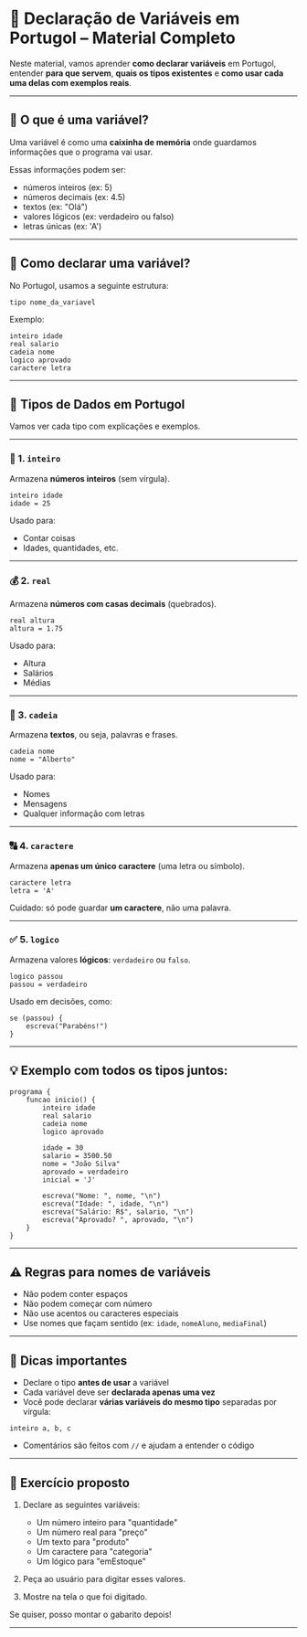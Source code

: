 
# 📘 Declaração de Variáveis em Portugol – Material Completo

Neste material, vamos aprender **como declarar variáveis** em Portugol, entender **para que servem**, **quais os tipos existentes** e **como usar cada uma delas com exemplos reais**.

---

## 🧠 O que é uma variável?

Uma variável é como uma **caixinha de memória** onde guardamos informações que o programa vai usar.

Essas informações podem ser:
- números inteiros (ex: 5)
- números decimais (ex: 4.5)
- textos (ex: "Olá")
- valores lógicos (ex: verdadeiro ou falso)
- letras únicas (ex: 'A')

---

## 📌 Como declarar uma variável?

No Portugol, usamos a seguinte estrutura:

```portugol
tipo nome_da_variavel
```

Exemplo:

```portugol
inteiro idade
real salario
cadeia nome
logico aprovado
caractere letra
```

---

## 🧪 Tipos de Dados em Portugol

Vamos ver cada tipo com explicações e exemplos.

---

### 🔢 1. `inteiro`

Armazena **números inteiros** (sem vírgula).

```portugol
inteiro idade
idade = 25
```

Usado para:
- Contar coisas
- Idades, quantidades, etc.

---

### 💰 2. `real`

Armazena **números com casas decimais** (quebrados).

```portugol
real altura
altura = 1.75
```

Usado para:
- Altura
- Salários
- Médias

---

### 🧾 3. `cadeia`

Armazena **textos**, ou seja, palavras e frases.

```portugol
cadeia nome
nome = "Alberto"
```

Usado para:
- Nomes
- Mensagens
- Qualquer informação com letras

---

### 🔠 4. `caractere`

Armazena **apenas um único caractere** (uma letra ou símbolo).

```portugol
caractere letra
letra = 'A'
```

Cuidado: só pode guardar **um caractere**, não uma palavra.

---

### ✅ 5. `logico`

Armazena valores **lógicos**: `verdadeiro` ou `falso`.

```portugol
logico passou
passou = verdadeiro
```

Usado em decisões, como:

```portugol
se (passou) {
    escreva("Parabéns!")
}
```

---

## 💡 Exemplo com todos os tipos juntos:

```portugol
programa {
    funcao inicio() {
        inteiro idade
        real salario
        cadeia nome
        logico aprovado

        idade = 30
        salario = 3500.50
        nome = "João Silva"
        aprovado = verdadeiro
        inicial = 'J'

        escreva("Nome: ", nome, "\n")
        escreva("Idade: ", idade, "\n")
        escreva("Salário: R$", salario, "\n")
        escreva("Aprovado? ", aprovado, "\n")
    }
}
```

---

## ⚠️ Regras para nomes de variáveis

- Não podem conter espaços
- Não podem começar com número
- Não use acentos ou caracteres especiais
- Use nomes que façam sentido (ex: `idade`, `nomeAluno`, `mediaFinal`)

---

## 📌 Dicas importantes

- Declare o tipo **antes de usar** a variável
- Cada variável deve ser **declarada apenas uma vez**
- Você pode declarar **várias variáveis do mesmo tipo** separadas por vírgula:

```portugol
inteiro a, b, c
```

- Comentários são feitos com `//` e ajudam a entender o código

---

## 🧠 Exercício proposto

1. Declare as seguintes variáveis:
   - Um número inteiro para "quantidade"
   - Um número real para "preço"
   - Um texto para "produto"
   - Um caractere para "categoria"
   - Um lógico para "emEstoque"

2. Peça ao usuário para digitar esses valores.

3. Mostre na tela o que foi digitado.

Se quiser, posso montar o gabarito depois!

---

